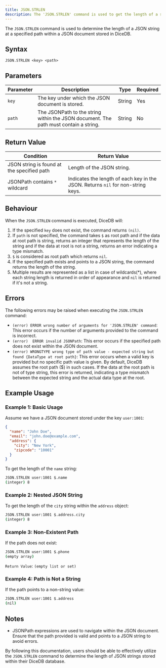 ```yaml
---
title: JSON.STRLEN
description: The 'JSON.STRLEN' command is used to get the length of a string at a given path in a JSON Document stored in DiceDB
---
```


The `JSON.STRLEN` command is used to determine the length of a JSON string at a specified path within a JSON document stored in DiceDB.

## Syntax

```
JSON.STRLEN <key> <path>
```

## Parameters

| Parameter | Description                                                             | Type   | Required |
|-----------|-------------------------------------------------------------------------|--------|----------|
| `key`     | The key under which the JSON document is stored.                        | String | Yes      |
| `path`    | The JSONPath to the string within the JSON document. The path must contain a string.  | String | No       |

## Return Value

| Condition                                 | Return Value                                                                    |
|-------------------------------------------|---------------------------------------------------------------------------------|
| JSON string is found at the specified path| Length of the JSON string.                                                      |
| JSONPath contains `*` wildcard            | Indicates the length of each key in the JSON. Returns `nil` for non-string keys.|


## Behaviour

When the `JSON.STRLEN` command is executed, DiceDB will:

1. If the specified `key` does not exist, the command returns `(nil)`.
2. If `path` is not specified, the command takes `$` as root path and if the data at root path is string, returns an integer that represents the length of the string and if the data at root is not a string, returns an error indicating a type mismatch.
3. `$` is considered as root path which returns `nil`.
4. If the specified path exists and points to a JSON string, the command returns the length of the string.
5. Multiple results are represented as a list in case of wildcards(*), where each string length is returned in order of appearance and `nil` is returned if it's not a string.

## Errors

The following errors may be raised when executing the `JSON.STRLEN` command:

- `(error) ERROR wrong number of arguments for 'JSON.STRLEN' command`: This error occurs if the number of arguments provided to the command is incorrect.
- `(error)  ERROR invalid JSONPath`: This error occurs if the specified path does not exist within the JSON document.
- `(error) WRONGTYPE wrong type of path value - expected string but found {DataType at root path}`: This error occurs when a valid key is provided but no specific path value is given. By default, DiceDB assumes the root path ($) in such cases. If the data at the root path is not of type string, this error is returned, indicating a type mismatch between the expected string and the actual data type at the root.

## Example Usage

### Example 1: Basic Usage

Assume we have a JSON document stored under the key `user:1001`:

```json
{
  "name": "John Doe",
  "email": "john.doe@example.com",
  "address": {
    "city": "New York",
    "zipcode": "10001"
  }
}
```

To get the length of the `name` string:

```bash
JSON.STRLEN user:1001 $.name
(integer) 8
```

### Example 2: Nested JSON String

To get the length of the `city` string within the `address` object:

```bash
JSON.STRLEN user:1001 $.address.city
(integer) 8
```

### Example 3: Non-Existent Path

If the path does not exist:

```bash
JSON.STRLEN user:1001 $.phone
(empty array)
```

`Return Value`: `(empty list or set)`

### Example 4: Path is Not a String

If the path points to a non-string value:

```bash
JSON.STRLEN user:1001 $.address
(nil)
```

## Notes

- JSONPath expressions are used to navigate within the JSON document. Ensure that the path provided is valid and points to a JSON string to avoid errors.

By following this documentation, users should be able to effectively utilize the `JSON.STRLEN` command to determine the length of JSON strings stored within their DiceDB database.

